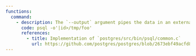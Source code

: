 ```yaml
---
functions:
  command:
    - description: The `--output` argument pipes the data in an external command if prefixed by `|`.
      code: psql -o'|id>/tmp/foo'
      references:
        - title: Implementation of `postgres/src/bin/psql/common.c`
          url: https://github.com/postgres/postgres/blob/2673ebf49acfd83b09c777ced8f21eacd27b51ce/src/bin/psql/common.c#L45-L83
---
```

